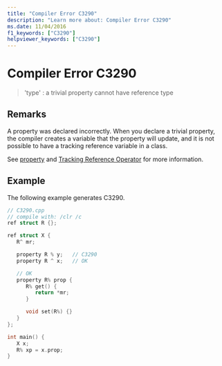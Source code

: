 ```yaml
---
title: "Compiler Error C3290"
description: "Learn more about: Compiler Error C3290"
ms.date: 11/04/2016
f1_keywords: ["C3290"]
helpviewer_keywords: ["C3290"]
---
```

# Compiler Error C3290

> 'type' : a trivial property cannot have reference type

## Remarks

A property was declared incorrectly. When you declare a trivial property, the compiler creates a variable that the property will update, and it is not possible to have a tracking reference variable in a class.

See [property](../../extensions/property-cpp-component-extensions.md) and [Tracking Reference Operator](../../extensions/tracking-reference-operator-cpp-component-extensions.md) for more information.

## Example

The following example generates C3290.

```cpp
// C3290.cpp
// compile with: /clr /c
ref struct R {};

ref struct X {
   R^ mr;

   property R % y;   // C3290
   property R ^ x;   // OK

   // OK
   property R% prop {
      R% get() {
         return *mr;
      }

      void set(R%) {}
   }
};

int main() {
   X x;
   R% xp = x.prop;
}
```
